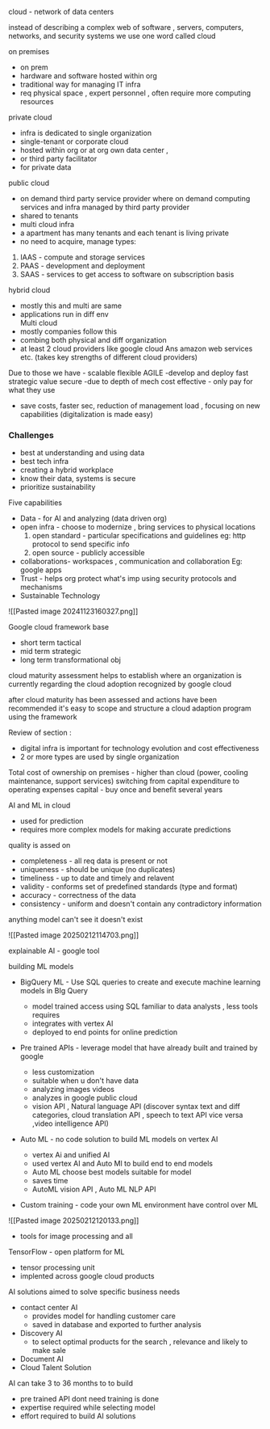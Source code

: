 cloud - network of data centers

instead of describing a complex web of software , servers, computers, networks, and security systems  we use one word called cloud 

on premises
- on prem
- hardware and software hosted within org
- traditional way for managing IT infra
- req physical space , expert personnel , often require more computing resources 

private cloud
- infra is dedicated to single organization 
- single-tenant or corporate cloud 
- hosted within org or at org own data center ,
- or third party facilitator
- for private data

public cloud 
- on demand third party service provider where on demand computing services and infra managed by  third party provider
- shared to tenants
- multi cloud infra 
- a apartment has many tenants and each tenant is living private 
- no need to acquire, manage 
types:
 1. IAAS - compute and storage services
 2. PAAS - development and deployment 
 3. SAAS - services to get access to software on subscription basis

hybrid cloud
- mostly this and multi are same
- applications run in diff env  
Multi cloud
- mostly companies follow this
- combing both physical and diff organization 
- at least 2 cloud providers like google cloud Ans amazon web services etc. (takes key strengths of different cloud providers)


Due to those 
we have - scalable 
flexible 
AGILE -develop and deploy fast 
strategic value 
secure -due to depth of mech 
cost effective - only pay for what they use 

- save costs, faster sec, reduction of management load , focusing on new capabilities (digitalization is made easy)

### Challenges

- best at understanding and using data 
- best tech infra 
- creating a hybrid workplace 
- know their data, systems is secure 
- prioritize sustainability 

Five capabilities
- Data - for AI and analyzing (data driven org)
- open infra - choose to modernize , bring services to physical locations
	 1. open standard - particular specifications and guidelines eg: http protocol to send specific info 
	 2. open source - publicly accessible 
- collaborations-  workspaces , communication and collaboration Eg: google apps
- Trust - helps org protect what's imp using security protocols and mechanisms
- Sustainable Technology 

![[Pasted image 20241123160327.png]]

Google cloud framework base 
- short term tactical
- mid term strategic 
- long term transformational obj 

cloud maturity assessment helps to establish where an organization is currently regarding the cloud adoption recognized by google cloud

after cloud maturity has been assessed and actions have been recommended it's easy to scope and structure a cloud adaption program using the framework


Review of section :

- digital infra is important for technology evolution and cost effectiveness
- 2 or more types are used by single organization 


Total cost of ownership 
on premises -  higher than cloud (power, cooling maintenance, support services)
switching from capital expenditure to operating expenses 
capital - buy once and benefit several years




AI and ML in cloud 

- used for prediction 
- requires more complex models for making accurate predictions

quality is assed on 
- completeness - all req data is present or not 
- uniqueness - should be unique (no duplicates)
- timeliness - up to date  and timely and relavent
- validity - conforms set of predefined standards (type and format)
- accuracy - correctness of the data 
- consistency - uniform and doesn't contain any contradictory information 

anything model can't see it doesn't exist

![[Pasted image 20250212114703.png]]

explainable AI - google tool

building ML models
- BigQuery ML - Use SQL queries to create and execute machine learning models in BIg Query
     - model trained access using SQL familiar to data analysts , less tools requires
     - integrates with vertex AI
     - deployed to end points for online prediction

- Pre trained APIs - leverage model that have already built and trained by google 
     - less customization 
     - suitable when u don't have data
     - analyzing images videos 
     - analyzes in google public cloud
     - vision API , Natural language API (discover syntax text and diff categories, cloud translation API , speech to text API vice versa ,video intelligence API)

- Auto ML - no code solution to build ML models on vertex AI
    - vertex Ai and unified AI 
    - used vertex AI and Auto Ml to build end to end models
    - Auto ML choose best models suitable for model
    - saves time 
    - AutoML vision API , Auto ML NLP API

- Custom training -  code your own ML environment have control over ML

![[Pasted image 20250212120133.png]]

- tools for image processing and all

TensorFlow - open platform for ML
- tensor processing unit 
- implented across google cloud products

AI solutions aimed to solve specific business needs
- contact center AI
     - provides model for handling customer care 
     - saved in database and exported to further analysis
- Discovery AI
     - to select optimal products for the search , relevance and likely to make sale
- Document AI 
- Cloud Talent Solution

AI can take 3 to 36 months to to build 
- pre trained API dont need training is done
- expertise required while selecting model 
- effort required to build AI solutions



